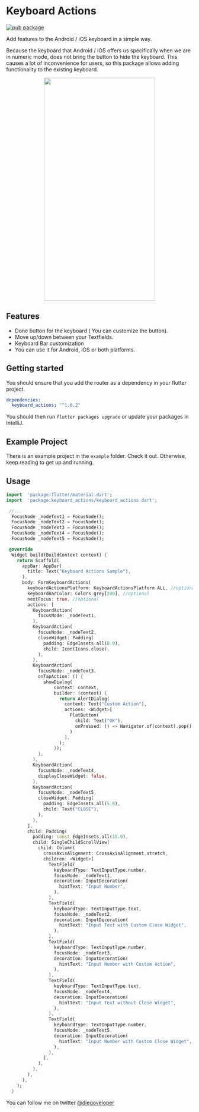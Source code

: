 # Keyboard Actions

[![pub package](https://img.shields.io/pub/v/keyboard_actions.svg)](https://pub.dartlang.org/packages/keyboard_actions)

Add features to the Android / iOS keyboard in a simple way.

Because the keyboard that Android / iOS offers us specifically when we are in numeric mode, does not bring the button to hide the keyboard.
This causes a lot of inconvenience for users, so this package allows adding functionality to the existing keyboard.


<p align="center">
  <img width="300" height="600" src="https://media.giphy.com/media/fR4Hum4osoRJaLn25V/giphy.gif">
</p>

## Features

- Done button for the keyboard ( You can customize the button).
- Move up/down between your Textfields.
- Keyboard Bar customization 
- You can use it for Android, iOS or both platforms.

## Getting started

You should ensure that you add the router as a dependency in your flutter project.
```yaml
dependencies:
  keyboard_actions: "^1.0.2"
```

You should then run `flutter packages upgrade` or update your packages in IntelliJ.

## Example Project

There is an example project in the `example` folder. Check it out. Otherwise, keep reading to get up and running.

## Usage

```dart
import  'package:flutter/material.dart';
import  'package:keyboard_actions/keyboard_actions.dart';

 //...
  FocusNode _nodeText1 = FocusNode();
  FocusNode _nodeText2 = FocusNode();
  FocusNode _nodeText3 = FocusNode();
  FocusNode _nodeText4 = FocusNode();
  FocusNode _nodeText5 = FocusNode();

 @override
  Widget build(BuildContext context) {
    return Scaffold(
      appBar: AppBar(
        title: Text("Keyboard Actions Sample"),
      ),
      body: FormKeyboardActions(
        keyboardActionsPlatform: KeyboardActionsPlatform.ALL, //optional
        keyboardBarColor: Colors.grey[200], //optional
        nextFocus: true, //optional
        actions: [
          KeyboardAction(
            focusNode: _nodeText1,
          ),
          KeyboardAction(
            focusNode: _nodeText2,
            closeWidget: Padding(
              padding: EdgeInsets.all(8.0),
              child: Icon(Icons.close),
            ),
          ),
          KeyboardAction(
            focusNode: _nodeText3,
            onTapAction: () {
              showDialog(
                  context: context,
                  builder: (context) {
                    return AlertDialog(
                      content: Text("Custom Action"),
                      actions: <Widget>[
                        FlatButton(
                          child: Text("OK"),
                          onPressed: () => Navigator.of(context).pop(),
                        )
                      ],
                    );
                  });
            },
          ),
          KeyboardAction(
            focusNode: _nodeText4,
            displayCloseWidget: false,
          ),
          KeyboardAction(
            focusNode: _nodeText5,
            closeWidget: Padding(
              padding: EdgeInsets.all(5.0),
              child: Text("CLOSE"),
            ),
          ),
        ],
        child: Padding(
          padding: const EdgeInsets.all(15.0),
          child: SingleChildScrollView(
            child: Column(
              crossAxisAlignment: CrossAxisAlignment.stretch,
              children: <Widget>[
                TextField(
                  keyboardType: TextInputType.number,
                  focusNode: _nodeText1,
                  decoration: InputDecoration(
                    hintText: "Input Number",
                  ),
                ),
                TextField(
                  keyboardType: TextInputType.text,
                  focusNode: _nodeText2,
                  decoration: InputDecoration(
                    hintText: "Input Text with Custom Close Widget",
                  ),
                ),
                TextField(
                  keyboardType: TextInputType.number,
                  focusNode: _nodeText3,
                  decoration: InputDecoration(
                    hintText: "Input Number with Custom Action",
                  ),
                ),
                TextField(
                  keyboardType: TextInputType.text,
                  focusNode: _nodeText4,
                  decoration: InputDecoration(
                    hintText: "Input Text without Close Widget",
                  ),
                ),
                TextField(
                  keyboardType: TextInputType.number,
                  focusNode: _nodeText5,
                  decoration: InputDecoration(
                    hintText: "Input Number with Custom Close Widget",
                  ),
                ),
              ],
            ),
          ),
        ),
      ),
    );
  }
```

You can follow me on twitter [@diegoveloper](https://www.twitter.com/diegoveloper)
